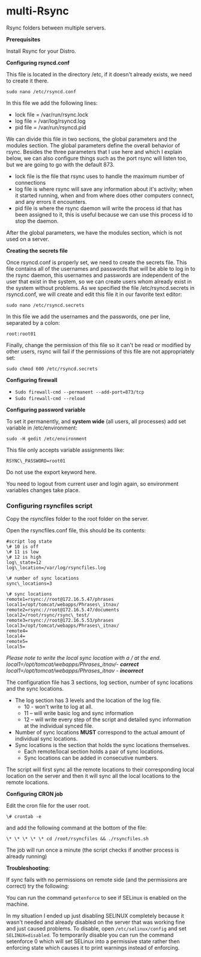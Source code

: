 # multi-Rsync
Rsync folders between multiple servers.

**Prerequisites**

Install Rsync for your Distro.

**Configuring rsyncd.conf**

This file is located in the directory /etc, if it doesn't already exists, we need to create it there. 

`sudo nano /etc/rsyncd.conf`

In this file we add the following lines:

- lock file = /var/run/rsync.lock
- log file = /var/log/rsyncd.log
- pid file = /var/run/rsyncd.pid

We can divide this file in two sections, the global parameters and the modules section. The global parameters define the overall behavior of rsync. Besides the three parameters that I use here and which I explain below, we can also configure things such as the port rsync will listen too, but we are going to go with the default 873.

- lock file is the file that rsync uses to handle the maximum number of connections 
- log file is where rsync will save any information about it's activity; when it started running, when and from where does other computers connect, and any errors it encounters. 
- pid file is where the rsync daemon will write the process id that has been assigned to it, this is useful because we can use this process id to stop the daemon. 

After the global parameters, we have the modules section, which is not used on a server.



**Creating the secrets file**

Once rsyncd.conf is properly set, we need to create the secrets file. This file contains all of the usernames and passwords that will be able to log in to the rsync daemon, this usernames and passwords are independent of the user that exist in the system, so we can create users whom already exist in the system without problems. As we specified the file /etc/rsyncd.secrets in rsyncd.conf, we will create and edit this file it in our favorite text editor:

`sudo nano /etc/rsyncd.secrets`

In this file we add the usernames and the passwords, one per line, separated by a colon:


`root:root01`

Finally, change the permission of this file so it can't be read or modified by other users, rsync will fail if the permissions of this file are not appropriately set:

`sudo chmod 600 /etc/rsyncd.secrets`

**Configuring firewall**

- `Sudo firewall-cmd --permanent --add-port=873/tcp`
- `Sudo firewall-cmd --reload`

**Configuring password variable**

To set it permanently, and **system wide** (all users, all processes) add set variable in /etc/environment:

`sudo -H gedit /etc/environment`

This file only accepts variable assignments like:

`RSYNC\_PASSWORD=root01`

Do not use the export keyword here.

You need to logout from current user and login again, so environment variables changes take place.

### **Configuring rsyncfiles script**
Copy the rsyncfiles folder to the root folder on the server. 

Open the rsyncfiles.conf file, this should be its contents:
```
#script log state
\# 10 is off
\# 11 is low
\# 12 is high
log\_state=12
log\_location=/var/log/rsyncfiles.log

\# number of sync locations
sync\_locations=3

\# sync locations
remote1=rsync://root@172.16.5.47/phrases
local1=/opt/tomcat/webapps/Phrases\_itnav/
remote2=rsync://root@172.16.5.47/documents
local2=/root/rsync/rsync\_test/
remote3=rsync://root@172.16.5.53/phrases
local3=/opt/tomcat/webapps/Phrases\_itnav/
remote4=
local4=
remote5=
local5=
```
_Please note to write the local sync location with a / at the end._<br />
_local1=/opt/tomcat/webapps/Phrases\_itnav/- **correct**_<br />
_local1=/opt/tomcat/webapps/Phrases\_itnav - **incorrect**_

The configuration file has 3 sections, log section, number of sync locations and the sync locations.

- The log section has 3 levels and the location of the log file.
  - 10 - won't write to log at all.
  - 11 – will write basic log and sync information
  - 12 – will write every step of the script and detailed sync information at the individual synced file.
- Number of sync locations **MUST** correspond to the actual amount of individual sync locations.
- Sync locations is the section that holds the sync locations themselves.
  - Each remote/local section holds a pair of sync locations.
  - Sync locations can be added in consecutive numbers.

The script will first sync all the remote locations to their corresponding local location on the server and then it will sync all the local locations to the remote locations.

**Configuring CRON job**

Edit the cron file for the user root.

`\# crontab -e`

and add the following command at the bottom of the file:

`\* \* \* \* \* cd /root/rsyncfiles && ./rsyncfiles.sh`

The job will run once a minute (the script checks if another process is already running)

**Troubleshooting**:

If sync fails with no permissions on remote side (and the permissions are correct) try the following:

You can run the command `getenforce` to see if SELinux is enabled on the machine.

In my situation I ended up just disabling SELINUX completely because it wasn't needed and already disabled on the server that was working fine and just caused problems. To disable, open `/etc/selinux/config` and set `SELINUX=disabled`. To temporarily disable you can run the command setenforce 0 which will set SELinux into a permissive state rather then enforcing state which causes it to print warnings instead of enforcing.

